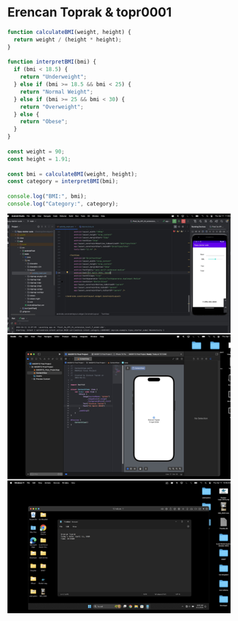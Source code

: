 # Erencan Toprak & topr0001

```javascript
function calculateBMI(weight, height) {
  return weight / (height * height);
}

function interpretBMI(bmi) {
  if (bmi < 18.5) {
    return "Underweight";
  } else if (bmi >= 18.5 && bmi < 25) {
    return "Normal Weight";
  } else if (bmi >= 25 && bmi < 30) {
    return "Overweight";
  } else {
    return "Obese";
  }
}

const weight = 90;
const height = 1.91;

const bmi = calculateBMI(weight, height);
const category = interpretBMI(bmi);

console.log("BMI:", bmi);
console.log("Category:", category);
```

![androidstudio](./images/androidstudio.jpg)
![xcode](./images/xcode.jpg)
![parallels](./images/parallels.jpg)
